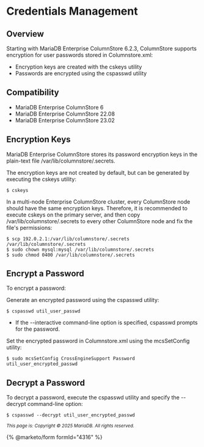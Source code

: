 # Credentials Management

## Overview

Starting with MariaDB Enterprise ColumnStore 6.2.3, ColumnStore supports encryption for user passwords stored in Columnstore.xml:

* Encryption keys are created with the cskeys utility
* Passwords are encrypted using the cspasswd utility

## Compatibility

* MariaDB Enterprise ColumnStore 6
* MariaDB Enterprise ColumnStore 22.08
* MariaDB Enterprise ColumnStore 23.02

## Encryption Keys

MariaDB Enterprise ColumnStore stores its password encryption keys in the plain-text file /var/lib/columnstore/.secrets.

The encryption keys are not created by default, but can be generated by executing the cskeys utility:

```
$ cskeys
```

In a multi-node Enterprise ColumnStore cluster, every ColumnStore node should have the same encryption keys. Therefore, it is recommended to execute cskeys on the primary server, and then copy /var/lib/columnstore/.secrets to every other ColumnStore node and fix the file's permissions:

```
$ scp 192.0.2.1:/var/lib/columnstore/.secrets /var/lib/columnstore/.secrets
$ sudo chown mysql:mysql /var/lib/columnstore/.secrets
$ sudo chmod 0400 /var/lib/columnstore/.secrets
```

## Encrypt a Password

To encrypt a password:

Generate an encrypted password using the cspasswd utility:

```
$ cspasswd util_user_passwd
```

* If the --interactive command-line option is specified, cspasswd prompts for the password.

Set the encrypted password in Columnstore.xml using the mcsSetConfig utility:

```
$ sudo mcsSetConfig CrossEngineSupport Password util_user_encrypted_passwd
```

## Decrypt a Password

To decrypt a password, execute the cspasswd utility and specify the --decrypt command-line option:

```
$ cspasswd --decrypt util_user_encrypted_passwd
```

<sub>_This page is: Copyright © 2025 MariaDB. All rights reserved._</sub>

{% @marketo/form formId="4316" %}
